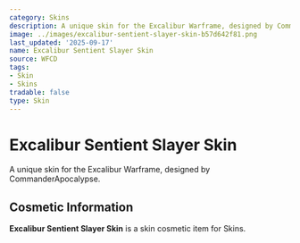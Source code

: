 ```yaml
---
category: Skins
description: A unique skin for the Excalibur Warframe, designed by CommanderApocalypse.
image: ../images/excalibur-sentient-slayer-skin-b57d642f81.png
last_updated: '2025-09-17'
name: Excalibur Sentient Slayer Skin
source: WFCD
tags:
- Skin
- Skins
tradable: false
type: Skin
---
```


# Excalibur Sentient Slayer Skin

A unique skin for the Excalibur Warframe, designed by CommanderApocalypse.

## Cosmetic Information

**Excalibur Sentient Slayer Skin** is a skin cosmetic item for Skins.

